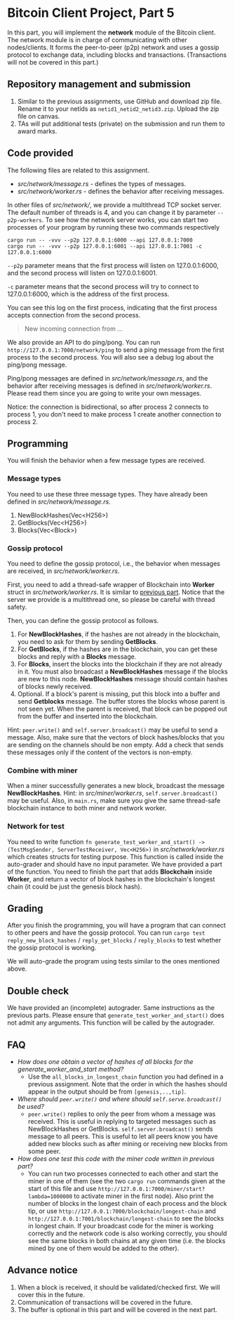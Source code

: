 # Bitcoin Client Project, Part 5

In this part, you will implement the **network** module of the Bitcoin client. The network module is in charge of communicating with other nodes/clients. It forms the peer-to-peer (p2p) network and uses a gossip protocol to exchange data, including blocks and transactions. (Transactions will not be covered in this part.)

## Repository management and submission

1. Similar to the previous assignments, use GitHub and download zip file. Rename it to your netids as `netid1_netid2_netid3.zip`. Upload the zip file on canvas.
2. TAs will put additional tests (private) on the submission and run them to award marks.

## Code provided
The following files are related to this assignment.
- *src/network/message.rs* - defines the types of messages.
- *src/network/worker.rs* - defines the behavior after receiving messages.

In other files of *src/network/*, we provide a multithread TCP socket server. The default number of threads is 4, and you can change it by parameter `--p2p-workers`. To see how the network server works, you can start two processes of your program by running these two commands respectively
```
cargo run -- -vvv --p2p 127.0.0.1:6000 --api 127.0.0.1:7000
cargo run -- -vvv --p2p 127.0.0.1:6001 --api 127.0.0.1:7001 -c 127.0.0.1:6000
```

`--p2p` parameter means that the first process will listen on 127.0.0.1:6000, and the second process will listen on 127.0.0.1:6001.

`-c` parameter means that the second process will try to connect to 127.0.0.1:6000, which is the address of the first process.

You can see this log on the first process, indicating that the first process accepts connection from the second process.
> New incoming connection from ...

We also provide an API to do ping/pong. You can run
`http://127.0.0.1:7000/network/ping` to send a ping message from the first process to the second process. You will also see a debug log about the ping/pong message.

Ping/pong messages are defined in *src/network/message.rs*, and the behavior after receiving messages is defined in *src/network/worker.rs*. Please read them since you are going to write your own messages.

Notice: the connection is bidirectional, so after process 2 connects to process 1, you don't need to make process 1 create another connection to process 2.

## Programming

You will finish the behavior when a few message types are received.

### Message types

You need to use these three message types. They have already been defined in *src/network/message.rs*.

1. NewBlockHashes(Vec\<H256\>)
2. GetBlocks(Vec\<H256\>)
3. Blocks(Vec\<Block\>)

### Gossip protocol

You need to define the gossip protocol, i.e., the behavior when messages are received, in *src/network/worker.rs*.

First, you need to add a thread-safe wrapper of Blockchain into **Worker** struct in *src/network/worker.rs*. It is similar to [previous part](../Project4). Notice that the server we provide is a multithread one, so please be careful with thread safety.

Then, you can define the gossip protocol as follows.
1. For **NewBlockHashes**, if the hashes are not already in the blockchain, you need to ask for them by sending **GetBlocks**.
2. For **GetBlocks**, if the hashes are in the blockchain, you can get these blocks and reply with a **Blocks** message.
3. For **Blocks**, insert the blocks into the blockchain if they are not already in it. You must also broadcast a **NewBlockHashes** message if the blocks are new to this node. **NewBlockHashes** message should contain hashes of blocks newly received.
4. Optional. If a block's parent is missing, put this block into a buffer and send **Getblocks** message. The buffer stores the blocks whose parent is not seen yet. When the parent is received, that block can be popped out from the buffer and inserted into the blockchain.

Hint: `peer.write()` and `self.server.broadcast()` may be useful to send a message. Also, make sure that the vectors of block hashes/blocks that you are sending on the channels should be non empty. Add a check that sends these messages only if the content of the vectors is non-empty.

### Combine with miner

When a miner successfully generates a new block, broadcast the message **NewBlockHashes**. Hint: in _src/miner/worker.rs_, `self.server.broadcast()` may be useful. Also, in `main.rs`, make sure you give the same thread-safe blockchain instance to both miner and network worker.

### Network for test
You need to write function `fn generate_test_worker_and_start() -> (TestMsgSender, ServerTestReceiver, Vec<H256>)` in *src/network/worker.rs* which creates structs for testing purpose. This function is called inside the auto-grader and should have no input parameter. We have provided a part of the function. You need to finish the part that adds **Blockchain** inside **Worker**, and return a vector of block hashes in the blockchain's longest chain (it could be just the genesis block hash).

## Grading

After you finish the programming, you will have a program that can connect to other peers and have the gossip protocol. You can run `cargo test reply_new_block_hashes` / `reply_get_blocks` / `reply_blocks` to test whether the gossip protocol is working.

We will auto-grade the program using tests similar to the ones mentioned above.

## Double check
We have provided an (incomplete) autograder. Same instructions as the previous parts.
Please ensure that `generate_test_worker_and_start()` does not admit any arguments. This function will be called by the autograder.

## FAQ
- *How does one obtain a vector of hashes of all blocks for the generate_worker_and_start method?* 
     - Use the `all_blocks_in_longest_chain` function you had defined in a previous assignment. Note that the order in which the hashes should appear in the output should be from `[genesis,..,tip]`.
- *Where should `peer.write()`  and where should `self.serve.broadcast()` be used?* 
     - `peer.write()` replies to only the peer from whom a message was received. This is useful in replying to targeted messages such as NewBlockHashes or GetBlocks. `self.server.broadcast()` sends message to all peers. This is useful to let all peers know you have added new blocks such as after mining or receiving new blocks from some peer.
- *How does one test this code with the miner code written in previous part?* 
     - You can run two processes connected to each other and start the miner in one of them (see the two `cargo run` commands given at the start of this file and use `http://127.0.0.1:7000/miner/start?lambda=1000000` to activate miner in the first node). Also print the number of blocks in the longest chain of each process and the block tip, or use `http://127.0.0.1:7000/blockchain/longest-chain` and `http://127.0.0.1:7001/blockchain/longest-chain` to see the blocks in longest chain. If your broadcast code for the miner is working correctly and the network code is also working correctly, you should see the same blocks in both chains at any given time (i.e. the blocks mined by one of them would be added to the other).
<!-- - *How should one structure the code for handling orphan blocks?* 
    - A simple way to do this is to initialize a orphan buffer HashMap before the `loop` starts in the worker. Instead of having a map from `hash` to `block`, it might be better to have a map from `parent hash` to `block`. In the `match` statement for `Message::Blocks`, check if the new processed block is a parent to any block in the orphan buffer. If that is the case, remove the block from the orphan buffer and process the block. This step should be done iteratively. I.e., once an orphan block is inserted, check if the orphan buffer has any of its children, and so on. -->

## Advance notice
1. When a block is received, it should be validated/checked first. We will cover this in the future.
2. Communication of transactions will be covered in the future.
3. The buffer is optional in this part and will be covered in the next part.

